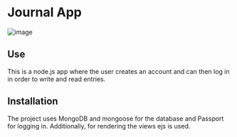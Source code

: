 # Journal App

![image](https://user-images.githubusercontent.com/61108220/103288663-afc20a80-49e5-11eb-86be-ce376cd44921.png)

## Use

This is a node.js app where the user creates an account and can then log in in order to write and read entries. 

## Installation

The project uses MongoDB and mongoose for the database and Passport for logging in. Additionally, for rendering the views ejs is used.
